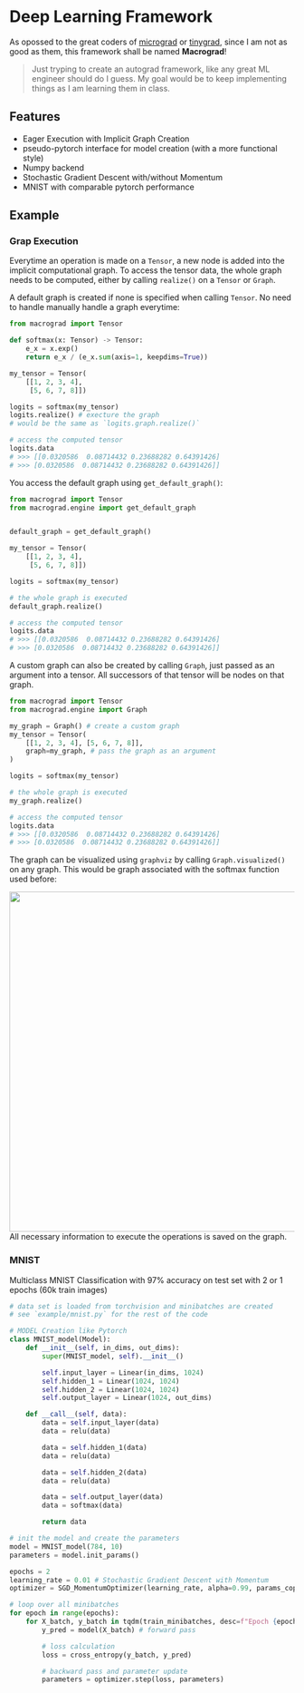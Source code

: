 # Deep Learning Framework

As opossed to the great coders of [micrograd](https://github.com/karpathy/micrograd) or [tinygrad](https://github.com/tinygrad/tinygrad), since I am not as good as them, this framework shall be named **Macrograd**!

> Just tryping to create an autograd framework, like any great ML engineer should do I guess. My goal would be to keep implementing things as I am learning them in class.

## Features
- Eager Execution with Implicit Graph Creation
- pseudo-pytorch interface for model creation (with a more functional style)
- Numpy backend
- Stochastic Gradient Descent with/without Momentum
- MNIST with comparable pytorch performance

## Example

### Grap Execution
Everytime an operation is made on a `Tensor`, a new node is added into the implicit computational graph. To access the tensor data,
the whole graph needs to be computed, either by calling `realize()` on a `Tensor` or `Graph`.

A default graph is created if none is specified when calling `Tensor`. No need to handle manually handle a graph everytime:
```python
from macrograd import Tensor

def softmax(x: Tensor) -> Tensor:
    e_x = x.exp()
    return e_x / (e_x.sum(axis=1, keepdims=True))

my_tensor = Tensor(
    [[1, 2, 3, 4],
     [5, 6, 7, 8]])

logits = softmax(my_tensor)
logits.realize() # execture the graph
# would be the same as `logits.graph.realize()`

# access the computed tensor
logits.data
# >>> [[0.0320586  0.08714432 0.23688282 0.64391426]
# >>> [0.0320586  0.08714432 0.23688282 0.64391426]]
```

You access the default graph using `get_default_graph()`:
```python
from macrograd import Tensor
from macrograd.engine import get_default_graph


default_graph = get_default_graph()

my_tensor = Tensor(
    [[1, 2, 3, 4],
     [5, 6, 7, 8]])

logits = softmax(my_tensor)

# the whole graph is executed
default_graph.realize()

# access the computed tensor
logits.data
# >>> [[0.0320586  0.08714432 0.23688282 0.64391426]
# >>> [0.0320586  0.08714432 0.23688282 0.64391426]]
```

A custom graph can also be created by calling `Graph`, just passed as an argument into a tensor.
All successors of that tensor will be nodes on that graph.
```python
from macrograd import Tensor
from macrograd.engine import Graph

my_graph = Graph() # create a custom graph
my_tensor = Tensor(
    [[1, 2, 3, 4], [5, 6, 7, 8]],
    graph=my_graph, # pass the graph as an argument
)

logits = softmax(my_tensor)

# the whole graph is executed
my_graph.realize()

# access the computed tensor
logits.data
# >>> [[0.0320586  0.08714432 0.23688282 0.64391426]
# >>> [0.0320586  0.08714432 0.23688282 0.64391426]]
```

The graph can be visualized using `graphviz` by calling `Graph.visualized()` on any graph. This would be graph associated with the softmax function used before:

<img src="https://github.com/user-attachments/assets/b331564b-935e-4118-97f9-3d6fdcd13ff9" widht='600' height='600'>
All necessary information to execute the operations is saved on the graph.


### MNIST
Multiclass MNIST Classification with 97% accuracy on test set with 2 or 1 epochs (60k train images)
```python
# data set is loaded from torchvision and minibatches are created
# see `example/mnist.py` for the rest of the code

# MODEL Creation like Pytorch
class MNIST_model(Model):
    def __init__(self, in_dims, out_dims):
        super(MNIST_model, self).__init__()

        self.input_layer = Linear(in_dims, 1024)
        self.hidden_1 = Linear(1024, 1024)
        self.hidden_2 = Linear(1024, 1024)
        self.output_layer = Linear(1024, out_dims)

    def __call__(self, data):
        data = self.input_layer(data)
        data = relu(data)

        data = self.hidden_1(data)
        data = relu(data)

        data = self.hidden_2(data)
        data = relu(data)

        data = self.output_layer(data)
        data = softmax(data)

        return data

# init the model and create the parameters
model = MNIST_model(784, 10)
parameters = model.init_params()

epochs = 2
learning_rate = 0.01 # Stochastic Gradient Descent with Momentum
optimizer = SGD_MomentumOptimizer(learning_rate, alpha=0.99, params_copy=parameters)

# loop over all minibatches
for epoch in range(epochs):
    for X_batch, y_batch in tqdm(train_minibatches, desc=f"Epoch {epoch + 1}/{epochs}"):
        y_pred = model(X_batch) # forward pass

        # loss calculation
        loss = cross_entropy(y_batch, y_pred)

        # backward pass and parameter update
        parameters = optimizer.step(loss, parameters)
```
